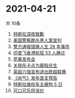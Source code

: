 # 2021-04-21
  共 10条

  <!-- BEGIN -->
  <!-- 最后更新时间:Wed Apr 21 2021 19:18:17 GMT+0000 (Coordinated Universal Time) -->
  1. [特斯拉深夜致歉](https://www.zhihu.com/search?q=特斯拉道歉)
1. [美国警察跪杀黑人案宣判](https://www.zhihu.com/search?q=弗洛伊德 )
1. [警方通报错换人生 28 年事件](https://www.zhihu.com/search?q=错换人生28年)
1. [印度飞香港航班 53 人确诊](https://www.zhihu.com/search?q=印度疫情)
1. [苹果发布会](https://www.zhihu.com/search?q=苹果新品发布会)
1. [关晓彤卡点为鹿晗庆生](https://www.zhihu.com/search?q=鹿晗关晓彤)
1. [英超六强宣布退出欧超联赛](https://www.zhihu.com/search?q=欧超联赛)
1. [《尚气》发布首支预告](https://www.zhihu.com/search?q=尚气)
1. [特斯拉维权车主被拘 5 日](https://www.zhihu.com/search?q=特斯拉车主维权)
1. [可口可乐将涨价](https://www.zhihu.com/search?q=可口可乐)
  <!-- END -->
  